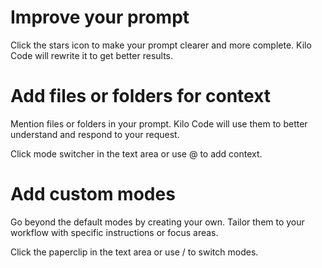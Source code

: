 # Improve your prompt

Click the stars icon to make your prompt clearer and more complete. Kilo Code will rewrite it to get better results.

# Add files or folders for context

Mention files or folders in your prompt. Kilo Code will use them to better understand and respond to your request.

Click mode switcher in the text area or use @ to add context.

# Add custom modes

Go beyond the default modes by creating your own. Tailor them to your workflow with specific instructions or focus areas.

Click the paperclip in the text area or use / to switch modes.
